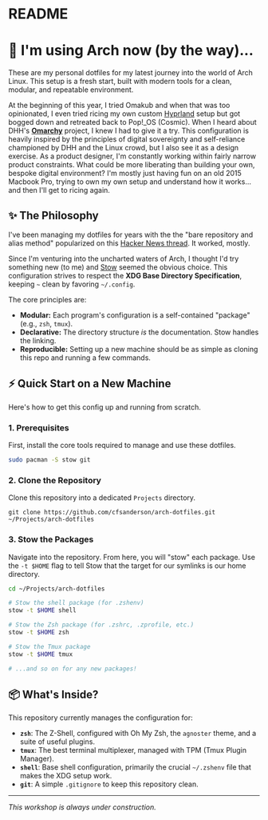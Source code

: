 # README

# 🚀 I'm using Arch now (by the way)...

These are my personal dotfiles for my latest journey into the world of Arch Linux. This setup is a fresh start, built with modern tools for a clean, modular, and repeatable environment.

At the beginning of this year, I tried Omakub and when that was too opinionated, I even tried ricing my own custom [Hyprland](https://hypr.land/) setup but got bogged down and retreated back to Pop!_OS (Cosmic). When I heard about DHH's **[Omarchy](https://github.com/basecamp/omarchy)** project, I knew I had to give it a try. This configuration is heavily inspired by the principles of digital sovereignty and self-reliance championed by DHH and the Linux crowd, but I also see it as a design exercise. As a product designer, I'm constantly working within fairly narrow product constraints. What could be more liberating than building your own, bespoke digital environment? I'm mostly just having fun on an old 2015 Macbook Pro, trying to own my own setup and understand how it works... and then I'll get to ricing again.

## ✨ The Philosophy

I've been managing my dotfiles for years with the the "bare repository and alias method" popularized on this [Hacker News thread](https://news.ycombinator.com/item?id=11070797). It worked, mostly.

Since I'm venturing into the uncharted waters of Arch, I thought I'd try something new (to me) and [Stow](https://www.gnu.org/software/stow/) seemed the obvious choice. This configuration strives to respect the **XDG Base Directory Specification**, keeping `~` clean by favoring `~/.config`.

The core principles are:
*   **Modular:** Each program's configuration is a self-contained "package" (e.g., `zsh`, `tmux`).
*   **Declarative:** The directory structure *is* the documentation. Stow handles the linking.
*   **Reproducible:** Setting up a new machine should be as simple as cloning this repo and running a few commands.

## ⚡ Quick Start on a New Machine

Here's how to get this config up and running from scratch.

### 1. Prerequisites
First, install the core tools required to manage and use these dotfiles.

```bash
sudo pacman -S stow git
```

### 2. Clone the Repository
Clone this repository into a dedicated `Projects` directory.

```bash]()
git clone https://github.com/cfsanderson/arch-dotfiles.git ~/Projects/arch-dotfiles
```

### 3. Stow the Packages
Navigate into the repository. From here, you will "stow" each package. Use the `-t $HOME` flag to tell Stow that the target for our symlinks is our home directory.

```bash
cd ~/Projects/arch-dotfiles

# Stow the shell package (for .zshenv)
stow -t $HOME shell

# Stow the Zsh package (for .zshrc, .zprofile, etc.)
stow -t $HOME zsh

# Stow the Tmux package
stow -t $HOME tmux

# ...and so on for any new packages!
```

## 📦 What's Inside?

This repository currently manages the configuration for:

*   **`zsh`**: The Z-Shell, configured with Oh My Zsh, the `agnoster` theme, and a suite of useful plugins.
*   **`tmux`**: The best terminal multiplexer, managed with TPM (Tmux Plugin Manager).
*   **`shell`**: Base shell configuration, primarily the crucial `~/.zshenv` file that makes the XDG setup work.
*   **`git`**: A simple `.gitignore` to keep this repository clean.

---
*This workshop is always under construction.*
```
